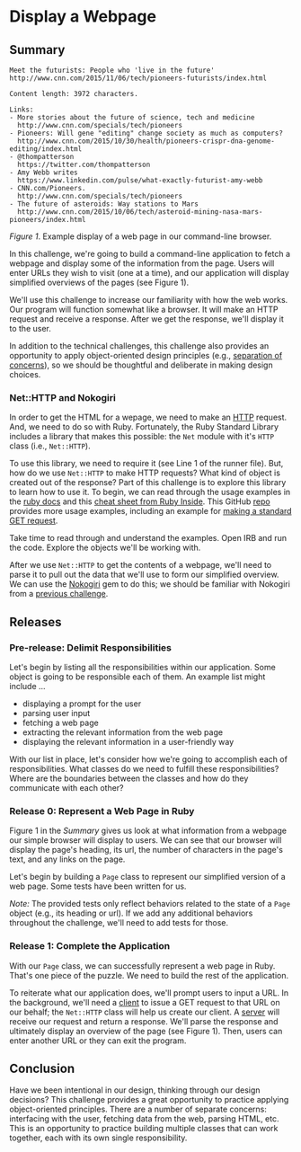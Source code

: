 # Display a Webpage

## Summary
```
Meet the futurists: People who 'live in the future'
http://www.cnn.com/2015/11/06/tech/pioneers-futurists/index.html

Content length: 3972 characters.

Links:
- More stories about the future of science, tech and medicine
  http://www.cnn.com/specials/tech/pioneers
- Pioneers: Will gene "editing" change society as much as computers?
  http://www.cnn.com/2015/10/30/health/pioneers-crispr-dna-genome-editing/index.html
- @thompatterson
  https://twitter.com/thompatterson
- Amy Webb writes
  https://www.linkedin.com/pulse/what-exactly-futurist-amy-webb
- CNN.com/Pioneers.
  http://www.cnn.com/specials/tech/pioneers
- The future of asteroids: Way stations to Mars
  http://www.cnn.com/2015/10/06/tech/asteroid-mining-nasa-mars-pioneers/index.html
```
*Figure 1*.  Example display of a web page in our command-line browser.

In this challenge, we're going to build a command-line application to fetch a webpage and display some of the information from the page.  Users will enter URLs they wish to visit (one at a time), and our application will display simplified overviews of the pages (see Figure 1).

We'll use this challenge to increase our familiarity with how the web works.  Our program will function somewhat like a browser.  It will make an HTTP request and receive a response.  After we get the response, we'll display it to the user.

In addition to the technical challenges, this challenge also provides an opportunity to apply object-oriented design principles (e.g., [separation of concerns][]), so we should be thoughtful and deliberate in making design choices.


### Net::HTTP and Nokogiri
In order to get the HTML for a wepage, we need to make an [HTTP][wikipedia http] request.  And, we need to do so with Ruby.  Fortunately, the Ruby Standard Library includes a library that makes this possible:  the `Net` module with it's `HTTP` class (i.e., `Net::HTTP`).

To use this library, we need to require it (see Line 1 of the runner file).  But, how do we use `Net::HTTP` to make HTTP requests?  What kind of object is created out of the response?  Part of this challenge is to explore this library to learn how to use it.  To begin, we can read through the usage examples in the [ruby docs][ruby net/http] and this [cheat sheet from Ruby Inside][ruby inside net/http].  This GitHub [repo][github net::http examples] provides more usage examples, including an example for [making a standard GET request][get request example].

Take time to read through and understand the examples.  Open IRB and run the code.  Explore the objects we'll be working with.

After we use `Net::HTTP` to get the contents of a webpage, we'll need to parse it to pull out the data that we'll use to form our simplified overview.  We can use the [Nokogiri][] gem to do this; we should be familiar with Nokogiri from a [previous challenge][scraping hn challenge].


## Releases
### Pre-release:  Delimit Responsibilities
Let's begin by listing all the responsibilities within our application.  Some object is going to be responsible each of them.  An example list might include ...

- displaying a prompt for the user
- parsing user input
- fetching a web page
- extracting the relevant information from the web page
- displaying the relevant information in a user-friendly way

With our list in place, let's consider how we're going to accomplish each of responsibilities.  What classes do we need to fulfill these responsibilities?  Where are the boundaries between the classes and how do they communicate with each other?


### Release 0: Represent a Web Page in Ruby
Figure 1 in the *Summary* gives us look at what information from a webpage our simple browser will display to users.  We can see that our browser will display the page's heading, its url, the number of characters in the page's text, and any links on the page.

Let's begin by building a `Page` class to represent our simplified version of a web page.  Some tests have been written for us.

*Note:* The provided tests only reflect behaviors related to the state of a `Page` object (e.g., its heading or url).  If we add any additional behaviors throughout the challenge, we'll need to add tests for those.


### Release 1: Complete the Application
With our `Page` class, we can successfully represent a web page in Ruby.  That's one piece of the puzzle.  We need to build the rest of the application.

To reiterate what our application does, we'll prompt users to input a URL.  In the background, we'll need a [client][wikipedia client] to issue a GET request to that URL on our behalf; the `Net::HTTP` class will help us create our client.  A [server][wikipedia web server] will receive our request and return a response.  We'll parse the response and ultimately display an overview of the page (see Figure 1).  Then, users can enter another URL or they can exit the program.


## Conclusion
Have we been intentional in our design, thinking through our design decisions?  This challenge provides a great opportunity to practice applying object-oriented principles.  There are a number of separate concerns:  interfacing with the user, fetching data from the web, parsing HTML, etc.  This is an opportunity to practice building multiple classes that can work together, each with its own single responsibility.


[get request example]: https://github.com/augustl/net-http-cheat-sheet/blob/master/normal.rb
[github net::http examples]: https://github.com/augustl/net-http-cheat-sheet
[nokogiri]: http://nokogiri.org
[ruby net/http]: http://ruby-doc.org/stdlib-2.1.0//libdoc/net/http/rdoc/Net/HTTP.html
[ruby inside net/http]: http://www.rubyinside.com/nethttp-cheat-sheet-2940.html
[scraping hn challenge]: ../../../scraping-hn-1-building-objects-challenge
[separation of concerns]: https://en.wikipedia.org/wiki/Separation_of_concerns
[wikipedia client]: https://en.wikipedia.org/wiki/Client_(computing)
[wikipedia http]: https://en.wikipedia.org/wiki/Hypertext_Transfer_Protocol
[wikipedia web server]: https://en.wikipedia.org/wiki/Web_server#Overview

